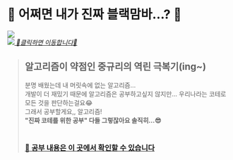 # 🐍 어쩌면 내가 진짜 블랙맘바…? 🐍
<img src="https://img.shields.io/badge/Java-007396?style=flat&logo=Java&logoColor=white"/><br/>
<a href="https://www.youtube.com/watch?v=lgyTQOv64Uc" target="_blank"><img src="https://user-images.githubusercontent.com/44965706/155647246-2d27751a-0c58-4aac-98d2-92df52fa345b.gif">
*💃클릭하면 이동합니다💃*</a><br/>

> ## 알고리즘이 약점인 중규리의 역린 극복기(ing~)
> 분명 배웠는데 내 머릿속에 없는 알고리즘…<br/>
> 개발이 더 재밌기 때문에 알고리즘은 공부하고싶지 않지만… 우리나라는 코테로 모든 것을 판단하는걸요😂<br/>
> 그래서 공부할게요,, 알고리즘!<br/>
> <strong>"진짜 코테를 위한 공부" 다들 그렇잖아요 솔직히…😎</strong><br/><br/>
> ### <a href="https://blog.naver.com/igun0423">📢 공부 내용은 이 곳에서 확인할 수 있습니다</a>
